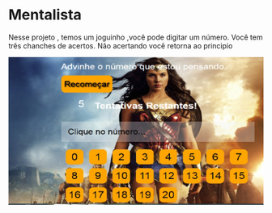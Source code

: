 # Mentalista

Nesse projeto , temos um joguinho ,você pode digitar um número.
Você tem  três chanches de acertos. 
Não acertando você retorna ao principio

![Página Inicial Mentalista](https://github.com/GiVicking/Mentalista/blob/main/Projeto%20final.jpeg)
